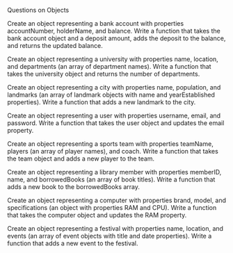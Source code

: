 Questions on Objects






Create an object representing a bank account with properties accountNumber, holderName, and balance. Write a function that takes the bank account object and a deposit amount, adds the deposit to the balance, and returns the updated balance.

Create an object representing a university with properties name, location, and departments (an array of department names). Write a function that takes the university object and returns the number of departments.

Create an object representing a city with properties name, population, and landmarks (an array of landmark objects with name and yearEstablished properties). Write a function that adds a new landmark to the city.

Create an object representing a user with properties username, email, and password. Write a function that takes the user object and updates the email property.

Create an object representing a sports team with properties teamName, players (an array of player names), and coach. Write a function that takes the team object and adds a new player to the team.

Create an object representing a library member with properties memberID, name, and borrowedBooks (an array of book titles). Write a function that adds a new book to the borrowedBooks array.

Create an object representing a computer with properties brand, model, and specifications (an object with properties RAM and CPU). Write a function that takes the computer object and updates the RAM property.

Create an object representing a festival with properties name, location, and events (an array of event objects with title and date properties). Write a function that adds a new event to the festival.